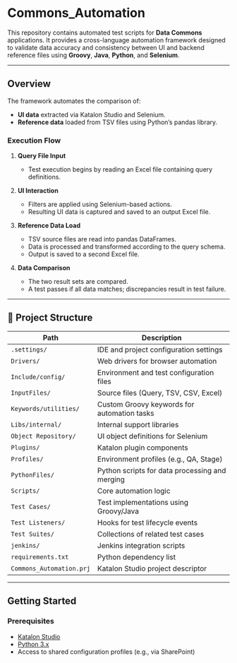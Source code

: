# Commons\_Automation

This repository contains automated test scripts for **Data Commons** applications. It provides a cross-language automation framework designed to validate data accuracy and consistency between UI and backend reference files using **Groovy**, **Java**, **Python**, and **Selenium**.

---

## Overview

The framework automates the comparison of:

* **UI data** extracted via Katalon Studio and Selenium.
* **Reference data** loaded from TSV files using Python’s pandas library.

### Execution Flow

1. **Query File Input**

   * Test execution begins by reading an Excel file containing query definitions.

2. **UI Interaction**

   * Filters are applied using Selenium-based actions.
   * Resulting UI data is captured and saved to an output Excel file.

3. **Reference Data Load**

   * TSV source files are read into pandas DataFrames.
   * Data is processed and transformed according to the query schema.
   * Output is saved to a second Excel file.

4. **Data Comparison**

   * The two result sets are compared.
   * A test passes if all data matches; discrepancies result in test failure.

---

## 📁 Project Structure

| Path                     | Description                                    |
| ------------------------ | ---------------------------------------------- |
| `.settings/`             | IDE and project configuration settings         |
| `Drivers/`               | Web drivers for browser automation             |
| `Include/config/`        | Environment and test configuration files       |
| `InputFiles/`            | Source files (Query, TSV, CSV, Excel)                 |
| `Keywords/utilities/`    | Custom Groovy keywords for automation tasks    |
| `Libs/internal/`         | Internal support libraries                     |
| `Object Repository/`     | UI object definitions for Selenium             |
| `Plugins/`               | Katalon plugin components                      |
| `Profiles/`              | Environment profiles (e.g., QA, Stage)         |
| `PythonFiles/`           | Python scripts for data processing and merging |
| `Scripts/`               | Core automation logic                          |
| `Test Cases/`            | Test implementations using Groovy/Java         |
| `Test Listeners/`        | Hooks for test lifecycle events                |
| `Test Suites/`           | Collections of related test cases              |
| `jenkins/`               | Jenkins integration scripts                    |
| `requirements.txt`       | Python dependency list                         |
| `Commons_Automation.prj` | Katalon Studio project descriptor              |

---

## Getting Started

### Prerequisites

* [Katalon Studio](https://www.katalon.com/)
* [Python 3.x](https://www.python.org/)
* Access to shared configuration profiles (e.g., via SharePoint)

